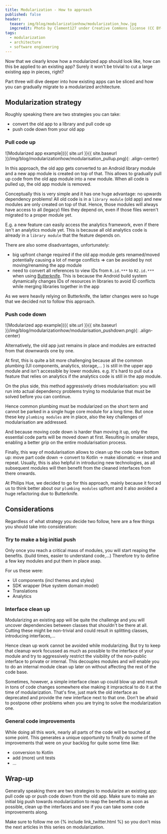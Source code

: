 ```yaml
---
title: Modularization - How to approach
published: false
header:
  teaser: img/blog/modularizationhow/modularization_how.jpg
  imgcredit: Photo by Clement127 under Creative Commons license (CC BY-NC-ND 2.0), https://www.flickr.com/photos/clement127/15004844674, cropped
tags:
  - modularization
  - architecture
  - software engineering
---
```

Now that we clearly know how a modularized app should look like, how can this be applied to an existing app? Surely it won't be trivial to cut a large existing app in pieces, right?

Part three will dive deeper into how existing apps can be sliced and how you can gradually migrate to a modularized architecture.

## Modularization strategy
Roughly speaking there are two strategies you can take:

- convert the old app to a library and pull code up
- push code down from your old app

### Pull code up
![Modularized app example]({{ site.url }}{{ site.baseurl }}/img/blog/modularizationhow/modularisation_pullup.png){: .align-center}

In this approach, the old app gets converted to an Android library module and a new app module is created on top of that. This allows to gradually pull up code from the old app module into a new module. When all code is pulled up, the old app module is removed.

Conceptually this is very simple and it has one huge advantage: no upwards dependency problems! All old code is in a `library module` (old app) and new modules are only created on top of that. Hence, those modules will always have access to all (legacy) files they depend on, even if those files weren't migrated to a proper module yet.

E.g. a new feature can easily access the analytics framework, even if there isn't an analytics module yet. This is because all old analytics code is already in a  `library module` that the feature depends on.

There are also some disadvantages, unfortunately:

- big upfront change required if the old app module gets renamed/moved potentially causing a lot of merge conflicts => can be avoided by not moving/renaming the app module
- need to convert all references to view IDs from `R.id.***` to `R2.id.***` when using [Butterknife](https://github.com/JakeWharton/butterknife). This is because the Android build system dynamically changes IDs of resources in libraries to avoid ID conflicts while merging libraries together in the app

As we were heavily relying on Butterknife, the latter changes were so huge that we decided not to follow this approach.

### Push code down
![Modularized app example]({{ site.url }}{{ site.baseurl }}/img/blog/modularizationhow/modularisation_pushdown.png){: .align-center}

Alternatively, the old app just remains in place and modules are extracted from that downwards one by one.

At first, this is quite a bit more challenging because all the common plumbing (UI components, analytics, storage,... ) is still in the upper app module and isn't accessible by lower modules. e.g. It's hard to pull out a feature that relies on analytics if the analytics code is still in the app module.

On the plus side, this method aggressively drives modularisation: you will run into actual dependency problems trying to modularise that must be solved before you can continue.

Hence common plumbing must be modularized on the short term and cannot be parked in a single huge core module for a long time. But once these key `plumbing modules` are in place, also the key challenges of modularisation are addressed.

And because moving code down is harder than moving it up, only the essential code parts will be moved down at first. Resulting in smaller steps, enabling a better grip on the entire modularisation process.

Finally, this way of modularisation allows to clean up the code base bottom up: move part code down -> convert to Kotlin -> make idiomatic -> rinse and repeat. Usually, this is also helpful in introducing new technologies, as all subsequent modules will then benefit from the cleaned interfaces from there onwards.

At Philips Hue, we decided to go for this approach, mainly because it forced us to think better about our `plumbing modules` upfront and it also avoided a huge refactoring due to Butterknife.

## Considerations
Regardless of what strategy you decide two follow, here are a few things you should take into consideration:

### Try to make a big initial push
Only once you reach a critical mass of modules, you will start reaping the benefits. (build times, easier to understand code,...) Therefore try to define a few key modules and put them in place asap.

For us these were:
- UI components (incl themes and styles)
- SDK wrapper (Hue system domain model)
- Translations
- Analytics

### Interface clean up
Modularizing an existing app will be quite the challenge and you will uncover dependencies between classes that shouldn't be there at all. Cutting these might be non-trivial and could result in splitting classes, introducing interfaces,...

Hence clean up work cannot be avoided while modularizing. But try to keep that cleanup work focussed as much as possible to the interface of your module and try to aggressively restrict the visibility of the non-public interface to private or internal. This decouples modules and will enable you to do an internal module clean up later on without affecting the rest of the code base.

Sometimes, however, a simple interface clean up could blow up and result in tons of code changes somewhere else making it impractical to do it at the time of modularization. That's fine, just mark the old interface as deprecated and provide the new interface next to that one. Don't be afraid to postpone other problems when you are trying to solve the modularization one.

### General code improvements
While doing all this work, nearly all parts of the code will be touched at some point. This generates a unique opportunity to finally do some of the improvements that were on your backlog for quite some time like:

- conversion to Kotlin
- add (more) unit tests
- ...

## Wrap-up
Generally speaking there are two strategies to modularize an existing app: pull code up or push code down from the old app. Make sure to make an initial big push towards modularization to reap the benefits as soon as possible, clean up the interfaces and see if you can take some code improvements along.

Make sure to follow me on {% include link_twitter.html %} so you don't miss the next articles in this series on modularization.
